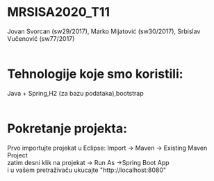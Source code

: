 # MRSISA2020_T11
Jovan Svorcan (sw29/2017), Marko Mijatović (sw30/2017), Srbislav Vučenović (sw77/2017) <br /> <br /> 
# Tehnologije koje smo koristili: 
Java + Spring,H2 (za bazu podataka),bootstrap  <br /> <br /> 
# Pokretanje projekta: <br /> 
  Prvo importujte projekat u Eclipse: Import -> Maven -> Existing Maven Project <br /> 
  zatim desni klik na projekat -> Run As ->Spring Boot App <br /> 
  i u vašem pretraživaču ukucajte "http://localhost:8080" <br /> 
